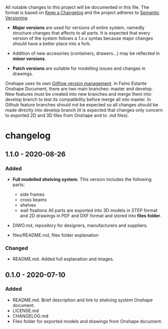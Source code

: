 All notable changes to this project will be documented in this file. The format is based on [Keep a Changelog](https://keepachangelog.com/en/1.0.0/) and the project adheres to [Semantic Versioning](https://semver.org/).


* **Major versions** are used for versions of entire system, namedly structure changes that affects to all parts. It is expected that every version of the system follows a *1.x.x* syntax because major changes should have a better place into a fork.

* Addition of new accesories (containers, drawers...) may be reflected in **minor versions**.

* **Patch versions** are suitable for modelling issues and changes in drawings.

Onshape uses its own [Gitflow version management](https://learn.onshape.com/learn/article/gitflow-version-management). In Faino Estante Onshape Document, there are two main branches: master and develop. New features must be created into new branches and merge them into develop branch to test its compatibility before merge all into master. In Github feature branches should not be expected so all changes should be made directly into develop branch (it is expected that changes only concern to exported 2D and 3D files from Onshape and to .md files).


# changelog

## 1.1.0 - 2020-08-26
### Added
* **Full modelled shelving system**. This version includes the following parts:
    * side frames
    * cross beams
    * shelves
    * wall fixations
All parts are exported into 3D models in STEP format and 2D drawings in PDF and DXF format and stored into **files folder**.

* DIWO.md, repository for designers, manufacturers and suppliers.
* files/README.md, files folder explanation
### Changed
* README.md. Added full explanation and images.

## 0.1.0 - 2020-07-10
### Added
- README.md. Brief description and link to shelving system Onshape document.
- LICENSE.md
- CHANGELOG.md
- Files folder for exported models and drawings from Onshape document.
